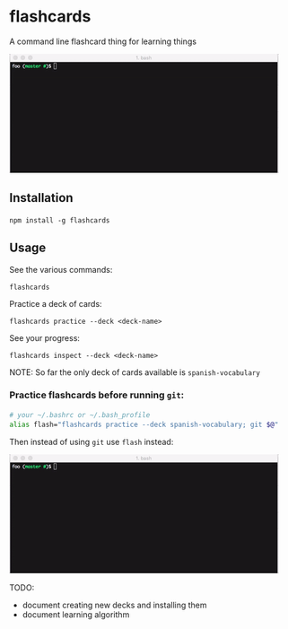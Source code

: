 # flashcards
A command line flashcard thing for learning things

![flashcards demo](flashcards-demo.gif)
## Installation
`npm install -g flashcards`

## Usage
See the various commands:
```
flashcards
```

Practice a deck of cards:
```
flashcards practice --deck <deck-name>
```

See your progress:
```
flashcards inspect --deck <deck-name>
```

NOTE: So far the only deck of cards available is `spanish-vocabulary`

### Practice flashcards before running `git`:
```bash
# your ~/.bashrc or ~/.bash_profile
alias flash="flashcards practice --deck spanish-vocabulary; git $@"
```
Then instead of using `git` use `flash` instead:

![flashcards demo](flashcards-git-demo.gif)

TODO:
- document creating new decks and installing them
- document learning algorithm
